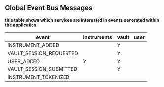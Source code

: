 ## Global Event Bus Messages

**this table shows which services are interested in events generated within the application**


|           event          |  instruments  |  vault  |  user  |
|--------------------------|---------------|---------|--------|
|  INSTRUMENT_ADDED        |               |    Y    |        |
|  VAULT_SESSION_REQUESTED |               |    Y    |        |
|  USER_ADDED              |        Y      |    Y    |        |
|VAULT_SESSION_SUBMITTED   |               |    Y    |        |
|     INSTRUMENT_TOKENIZED
